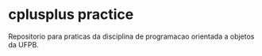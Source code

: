 # cplusplus practice
Repositorio para praticas da disciplina de programacao orientada a objetos da UFPB.


